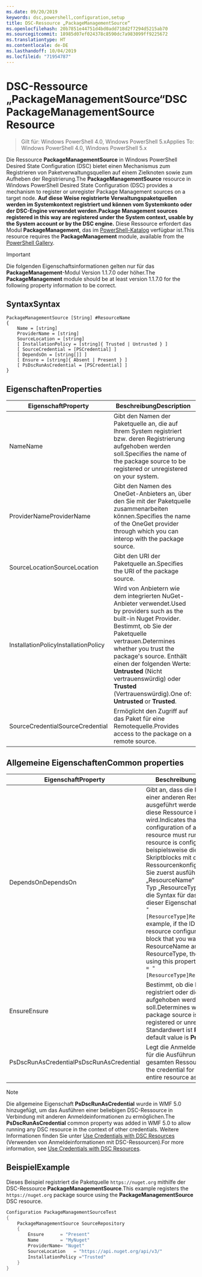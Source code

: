 ```yaml
---
ms.date: 09/20/2019
keywords: dsc,powershell,configuration,setup
title: DSC-Ressource „PackageManagementSource“
ms.openlocfilehash: 20b7851e44751d4bd0add718d2f7294d5215ab70
ms.sourcegitcommit: 18985d07ef024378c8590dc7a983099ff9225672
ms.translationtype: HT
ms.contentlocale: de-DE
ms.lasthandoff: 10/04/2019
ms.locfileid: "71954787"
---
```

# <a name="dsc-packagemanagementsource-resource"></a><span data-ttu-id="db46f-103">DSC-Ressource „PackageManagementSource“</span><span class="sxs-lookup"><span data-stu-id="db46f-103">DSC PackageManagementSource Resource</span></span>

> <span data-ttu-id="db46f-104">Gilt für: Windows PowerShell 4.0, Windows PowerShell 5.x</span><span class="sxs-lookup"><span data-stu-id="db46f-104">Applies To: Windows PowerShell 4.0, Windows PowerShell 5.x</span></span>

<span data-ttu-id="db46f-105">Die Ressource **PackageManagementSource** in Windows PowerShell Desired State Configuration (DSC) bietet einen Mechanismus zum Registrieren von Paketverwaltungsquellen auf einem Zielknoten sowie zum Aufheben der Registrierung.</span><span class="sxs-lookup"><span data-stu-id="db46f-105">The **PackageManagementSource** resource in Windows PowerShell Desired State Configuration (DSC) provides a mechanism to register or unregister Package Management sources on a target node.</span></span>
<span data-ttu-id="db46f-106">**Auf diese Weise registrierte Verwaltungspaketquellen werden im Systemkontext registriert und können vom Systemkonto oder der DSC-Engine verwendet werden.**</span><span class="sxs-lookup"><span data-stu-id="db46f-106">**Package Management sources registered in this way are registered under the System context, usable by the System account or by the DSC engine.**</span></span> <span data-ttu-id="db46f-107">Diese Ressource erfordert das Modul **PackageManagement**, das im [PowerShell-Katalog](https://PowerShellGallery.com) verfügbar ist.</span><span class="sxs-lookup"><span data-stu-id="db46f-107">This resource requires the **PackageManagement** module, available from the [PowerShell Gallery](https://PowerShellGallery.com).</span></span>

> [!IMPORTANT]
> <span data-ttu-id="db46f-108">Die folgenden Eigenschaftsinformationen gelten nur für das **PackageManagement**-Modul Version 1.1.7.0 oder höher.</span><span class="sxs-lookup"><span data-stu-id="db46f-108">The **PackageManagement** module should be at least version 1.1.7.0 for the following property information to be correct.</span></span>

## <a name="syntax"></a><span data-ttu-id="db46f-109">Syntax</span><span class="sxs-lookup"><span data-stu-id="db46f-109">Syntax</span></span>

```Syntax
PackageManagementSource [String] #ResourceName
{
    Name = [string]
    ProviderName = [string]
    SourceLocation = [string]
    [ InstallationPolicy = [string]{ Trusted | Untrusted } ]
    [ SourceCredential = [PSCredential] ]
    [ DependsOn = [string[]] ]
    [ Ensure = [string]{ Absent | Present } ]
    [ PsDscRunAsCredential = [PSCredential] ]
}
```

## <a name="properties"></a><span data-ttu-id="db46f-110">Eigenschaften</span><span class="sxs-lookup"><span data-stu-id="db46f-110">Properties</span></span>

|<span data-ttu-id="db46f-111">Eigenschaft</span><span class="sxs-lookup"><span data-stu-id="db46f-111">Property</span></span> |<span data-ttu-id="db46f-112">Beschreibung</span><span class="sxs-lookup"><span data-stu-id="db46f-112">Description</span></span> |
|---|---|
|<span data-ttu-id="db46f-113">Name</span><span class="sxs-lookup"><span data-stu-id="db46f-113">Name</span></span> |<span data-ttu-id="db46f-114">Gibt den Namen der Paketquelle an, die auf Ihrem System registriert bzw. deren Registrierung aufgehoben werden soll.</span><span class="sxs-lookup"><span data-stu-id="db46f-114">Specifies the name of the package source to be registered or unregistered on your system.</span></span> |
|<span data-ttu-id="db46f-115">ProviderName</span><span class="sxs-lookup"><span data-stu-id="db46f-115">ProviderName</span></span> |<span data-ttu-id="db46f-116">Gibt den Namen des OneGet-Anbieters an, über den Sie mit der Paketquelle zusammenarbeiten können.</span><span class="sxs-lookup"><span data-stu-id="db46f-116">Specifies the name of the OneGet provider through which you can interop with the package source.</span></span> |
|<span data-ttu-id="db46f-117">SourceLocation</span><span class="sxs-lookup"><span data-stu-id="db46f-117">SourceLocation</span></span> |<span data-ttu-id="db46f-118">Gibt den URI der Paketquelle an.</span><span class="sxs-lookup"><span data-stu-id="db46f-118">Specifies the URI of the package source.</span></span> |
|<span data-ttu-id="db46f-119">InstallationPolicy</span><span class="sxs-lookup"><span data-stu-id="db46f-119">InstallationPolicy</span></span> |<span data-ttu-id="db46f-120">Wird von Anbietern wie dem integrierten NuGet-Anbieter verwendet.</span><span class="sxs-lookup"><span data-stu-id="db46f-120">Used by providers such as the built-in Nuget Provider.</span></span> <span data-ttu-id="db46f-121">Bestimmt, ob Sie der Paketquelle vertrauen.</span><span class="sxs-lookup"><span data-stu-id="db46f-121">Determines whether you trust the package's source.</span></span> <span data-ttu-id="db46f-122">Enthält einen der folgenden Werte: **Untrusted** (Nicht vertrauenswürdig) oder **Trusted** (Vertrauenswürdig).</span><span class="sxs-lookup"><span data-stu-id="db46f-122">One of: **Untrusted** or **Trusted**.</span></span> |
|<span data-ttu-id="db46f-123">SourceCredential</span><span class="sxs-lookup"><span data-stu-id="db46f-123">SourceCredential</span></span> |<span data-ttu-id="db46f-124">Ermöglicht den Zugriff auf das Paket für eine Remotequelle.</span><span class="sxs-lookup"><span data-stu-id="db46f-124">Provides access to the package on a remote source.</span></span> |

## <a name="common-properties"></a><span data-ttu-id="db46f-125">Allgemeine Eigenschaften</span><span class="sxs-lookup"><span data-stu-id="db46f-125">Common properties</span></span>

|<span data-ttu-id="db46f-126">Eigenschaft</span><span class="sxs-lookup"><span data-stu-id="db46f-126">Property</span></span> |<span data-ttu-id="db46f-127">Beschreibung</span><span class="sxs-lookup"><span data-stu-id="db46f-127">Description</span></span> |
|---|---|
|<span data-ttu-id="db46f-128">DependsOn</span><span class="sxs-lookup"><span data-stu-id="db46f-128">DependsOn</span></span> |<span data-ttu-id="db46f-129">Gibt an, dass die Konfiguration einer anderen Ressource ausgeführt werden muss, bevor diese Ressource konfiguriert wird.</span><span class="sxs-lookup"><span data-stu-id="db46f-129">Indicates that the configuration of another resource must run before this resource is configured.</span></span> <span data-ttu-id="db46f-130">Wenn beispielsweise die ID des Skriptblocks mit der Ressourcenkonfiguration, den Sie zuerst ausführen möchten, „ResourceName“ und dessen Typ „ResourceType“ ist, lautet die Syntax für das Verwenden dieser Eigenschaft `DependsOn = "[ResourceType]ResourceName"`.</span><span class="sxs-lookup"><span data-stu-id="db46f-130">For example, if the ID of the resource configuration script block that you want to run first is ResourceName and its type is ResourceType, the syntax for using this property is `DependsOn = "[ResourceType]ResourceName"`.</span></span> |
|<span data-ttu-id="db46f-131">Ensure</span><span class="sxs-lookup"><span data-stu-id="db46f-131">Ensure</span></span> |<span data-ttu-id="db46f-132">Bestimmt, ob die Paketquelle registriert oder die Registrierung aufgehoben werden soll.</span><span class="sxs-lookup"><span data-stu-id="db46f-132">Determines whether the package source is to be registered or unregistered.</span></span> <span data-ttu-id="db46f-133">Der Standardwert ist **Present**.</span><span class="sxs-lookup"><span data-stu-id="db46f-133">The default value is **Present**.</span></span> |
|<span data-ttu-id="db46f-134">PsDscRunAsCredential</span><span class="sxs-lookup"><span data-stu-id="db46f-134">PsDscRunAsCredential</span></span> |<span data-ttu-id="db46f-135">Legt die Anmeldeinformationen für die Ausführung der gesamten Ressource fest.</span><span class="sxs-lookup"><span data-stu-id="db46f-135">Sets the credential for running the entire resource as.</span></span> |

> [!NOTE]
> <span data-ttu-id="db46f-136">Die allgemeine Eigenschaft **PsDscRunAsCredential** wurde in WMF 5.0 hinzugefügt, um das Ausführen einer beliebigen DSC-Ressource in Verbindung mit anderen Anmeldeinformationen zu ermöglichen.</span><span class="sxs-lookup"><span data-stu-id="db46f-136">The **PsDscRunAsCredential** common property was added in WMF 5.0 to allow running any DSC resource in the context of other credentials.</span></span> <span data-ttu-id="db46f-137">Weitere Informationen finden Sie unter [Use Credentials with DSC Resources](../../../configurations/runasuser.md) (Verwenden von Anmeldeinformationen mit DSC-Ressourcen).</span><span class="sxs-lookup"><span data-stu-id="db46f-137">For more information, see [Use Credentials with DSC Resources](../../../configurations/runasuser.md).</span></span>

## <a name="example"></a><span data-ttu-id="db46f-138">Beispiel</span><span class="sxs-lookup"><span data-stu-id="db46f-138">Example</span></span>

<span data-ttu-id="db46f-139">Dieses Beispiel registriert die Paketquelle `https://nuget.org` mithilfe der DSC-Ressource **PackageManagementSource**.</span><span class="sxs-lookup"><span data-stu-id="db46f-139">This example registers the `https://nuget.org` package source using the **PackageManagementSource** DSC resource.</span></span>

```powershell
Configuration PackageManagementSourceTest
{
    PackageManagementSource SourceRepository
    {
        Ensure      = "Present"
        Name        = "MyNuget"
        ProviderName= "Nuget"
        SourceLocation   = "https://api.nuget.org/api/v3/"
        InstallationPolicy ="Trusted"
    }
}
```